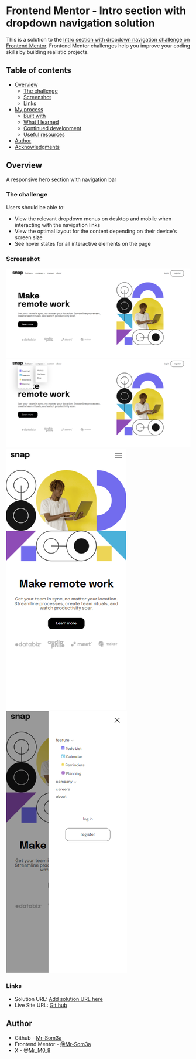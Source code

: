 # Frontend Mentor - Intro section with dropdown navigation solution

This is a solution to the [Intro section with dropdown navigation challenge on Frontend Mentor](https://www.frontendmentor.io/challenges/intro-section-with-dropdown-navigation-ryaPetHE5). Frontend Mentor challenges help you improve your coding skills by building realistic projects. 

## Table of contents

- [Overview](#overview)
  - [The challenge](#the-challenge)
  - [Screenshot](#screenshot)
  - [Links](#links)
- [My process](#my-process)
  - [Built with](#built-with)
  - [What I learned](#what-i-learned)
  - [Continued development](#continued-development)
  - [Useful resources](#useful-resources)
- [Author](#author)
- [Acknowledgments](#acknowledgments)


## Overview
A responsive hero section with navigation bar

### The challenge

Users should be able to:

- View the relevant dropdown menus on desktop and mobile when interacting with the navigation links
- View the optimal layout for the content depending on their device's screen size
- See hover states for all interactive elements on the page

### Screenshot

![desktop-screen](/Screenshot%20(159).png)
![Active desktop-screen](/Screenshot%20(160).png)
![mobile-screen](/Screenshot%20(161).png)
![Active mobile-screen](/Screenshot%20(163).png)


### Links

- Solution URL: [Add solution URL here](https://github.com/Mr-Som3a/navbar-and-hero-section)
- Live Site URL: [Git hub](https://mr-som3a.github.io/navbar-and-hero-section/)


## Author

- Github - [Mr-Som3a](https://github.com/Mr-Som3a)
- Frontend Mentor - [@Mr-Som3a](https://www.frontendmentor.io/profile/Mr-Som3a)
- X - [@Mr_M0_8](https://twitter.com/Mr_Mo_8)
